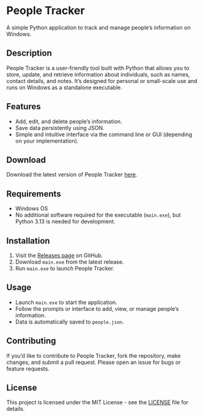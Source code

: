# People Tracker
A simple Python application to track and manage people’s information on Windows.

## Description
People Tracker is a user-friendly tool built with Python that allows you to store, update, and retrieve information about individuals, such as names, contact details, and notes. It’s designed for personal or small-scale use and runs on Windows as a standalone executable.

## Features
- Add, edit, and delete people’s information.
- Save data persistently using JSON.
- Simple and intuitive interface via the command line or GUI (depending on your implementation).

## Download
Download the latest version of People Tracker [here](https://github.com/mark-logan5611/PeopleTracker/releases/latest).

## Requirements
- Windows OS
- No additional software required for the executable (`main.exe`), but Python 3.13 is needed for development.

## Installation
1. Visit the [Releases page](https://github.com/mark-logan5611/PeopleTracker/releases) on GitHub.
2. Download `main.exe` from the latest release.
3. Run `main.exe` to launch People Tracker.

## Usage
- Launch `main.exe` to start the application.
- Follow the prompts or interface to add, view, or manage people’s information.
- Data is automatically saved to `people.json`.

## Contributing
If you’d like to contribute to People Tracker, fork the repository, make changes, and submit a pull request. Please open an issue for bugs or feature requests.

## License
This project is licensed under the MIT License - see the [LICENSE](LICENSE) file for details.